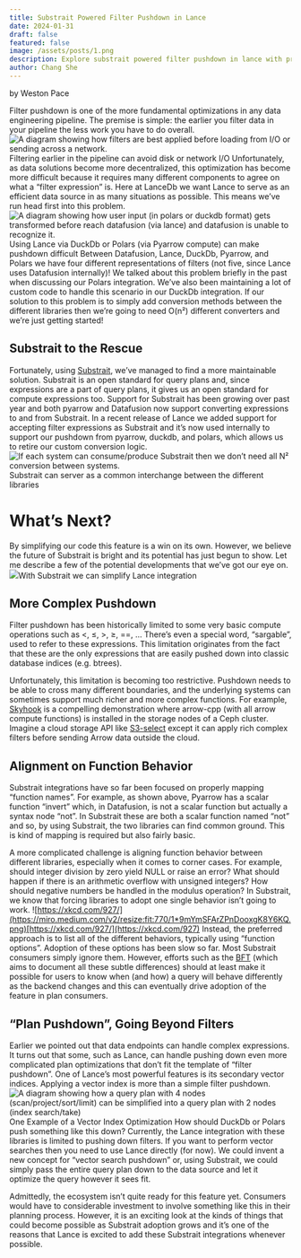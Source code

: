 ```yaml
---
title: Substrait Powered Filter Pushdown in Lance
date: 2024-01-31
draft: false
featured: false
image: /assets/posts/1.png
description: Explore substrait powered filter pushdown in lance with practical insights and expert guidance from the LanceDB team.
author: Chang She
---
```

by Weston Pace

Filter pushdown is one of the more fundamental optimizations in any data engineering pipeline. The premise is simple: the earlier you filter data in your pipeline the less work you have to do overall.
![A diagram showing how filters are best applied before loading from I/O or sending across a network.](https://miro.medium.com/v2/resize:fit:770/1*xR-_L5RYsY-Px_ONFditXQ.png)Filtering earlier in the pipeline can avoid disk or network I/O
Unfortunately, as data solutions become more decentralized, this optimization has become more difficult because it requires many different components to agree on what a “filter expression” is. Here at LanceDb we want Lance to serve as an efficient data source in as many situations as possible. This means we’ve run head first into this problem.
![A diagram showing how user input (in polars or duckdb format) gets transformed before reach datafusion (via lance) and datafusion is unable to recognize it.](https://miro.medium.com/v2/resize:fit:770/1*K0ocmQTdSz99VGIYqfu6Mg.png)Using Lance via DuckDb or Polars (via Pyarrow compute) can make pushdown difficult
Between Datafusion, Lance, DuckDb, Pyarrow, and Polars we have four different representations of filters (not five, since Lance uses Datafusion internally)! We talked about this problem briefly in the past when discussing our Polars integration. We’ve also been maintaining a lot of custom code to handle this scenario in our DuckDb integration. If our solution to this problem is to simply add conversion methods between the different libraries then we’re going to need O(n²) different converters and we’re just getting started!

## Substrait to the Rescue

Fortunately, using [Substrait](https://substrait.io/), we’ve managed to find a more maintainable solution. Substrait is an open standard for query plans and, since expressions are a part of query plans, it gives us an open standard for compute expressions too. Support for Substrait has been growing over past year and both pyarrow and Datafusion now support converting expressions to and from Substrait. In a recent release of Lance we added support for accepting filter expressions as Substrait and it’s now used internally to support our pushdown from pyarrow, duckdb, and polars, which allows us to retire our custom conversion logic.
![If each system can consume/produce Substrait then we don’t need all N² conversion between systems.](https://miro.medium.com/v2/resize:fit:770/1*HpT662Epn8FQ2K1VSzixXA.png)Substrait can server as a common interchange between the different libraries
# What’s Next?

By simplifying our code this feature is a win on its own. However, we believe the future of Substrait is bright and its potential has just begun to show. Let me describe a few of the potential developments that we’ve got our eye on.
![](https://miro.medium.com/v2/resize:fit:770/1*ldcaGpLJuG9qbsSICbe7sw.png)With Substrait we can simplify Lance integration
## More Complex Pushdown

Filter pushdown has been historically limited to some very basic compute operations such as <, ≤, >, ≥, ==, … There’s even a special word, “sargable”, used to refer to these expressions. This limitation originates from the fact that these are the only expressions that are easily pushed down into classic database indices (e.g. btrees).

Unfortunately, this limitation is becoming too restrictive. Pushdown needs to be able to cross many different boundaries, and the underlying systems can sometimes support much richer and more complex functions. For example, [Skyhook](https://arrow.apache.org/blog/2022/01/31/skyhook-bringing-computation-to-storage-with-apache-arrow/) is a compelling demonstration where arrow-cpp (with all arrow compute functions) is installed in the storage nodes of a Ceph cluster. Imagine a cloud storage API like [S3-select](https://docs.aws.amazon.com/AmazonS3/latest/userguide/selecting-content-from-objects.html) except it can apply rich complex filters before sending Arrow data outside the cloud.

## Alignment on Function Behavior

Substrait integrations have so far been focused on properly mapping “function names”. For example, as shown above, Pyarrow has a scalar function “invert” which, in Datafusion, is not a scalar function but actually a syntax node “not”. In Substrait these are both a scalar function named “not” and so, by using Substrait, the two libraries can find common ground. This is kind of mapping is required but also fairly basic.

A more complicated challenge is aligning function behavior between different libraries, especially when it comes to corner cases. For example, should integer division by zero yield NULL or raise an error? What should happen if there is an arithmetic overflow with unsigned integers? How should negative numbers be handled in the modulus operation? In Substrait, we know that forcing libraries to adopt one single behavior isn’t going to work.
![https://xkcd.com/927/](https://miro.medium.com/v2/resize:fit:770/1*9mYmSFArZPnDooxgK8Y6KQ.png)[https://xkcd.com/927/](https://xkcd.com/927)
Instead, the preferred approach is to list all of the different behaviors, typically using “function options”. Adoption of these options has been slow so far. Most Substrait consumers simply ignore them. However, efforts such as the [BFT](https://voltrondata.github.io/bft/index.html) (which aims to document all these subtle differences) should at least make it possible for users to know when (and how) a query will behave differently as the backend changes and this can eventually drive adoption of the feature in plan consumers.

## “Plan Pushdown”, Going Beyond Filters

Earlier we pointed out that data endpoints can handle complex expressions. It turns out that some, such as Lance, can handle pushing down even more complicated plan optimizations that don’t fit the template of “filter pushdown”. One of Lance’s most powerful features is its secondary vector indices. Applying a vector index is more than a simple filter pushdown.
![A diagram showing how a query plan with 4 nodes (scan/project/sort/limit) can be simplified into a query plan with 2 nodes (index search/take)](https://miro.medium.com/v2/resize:fit:770/1*lOvjAeLN6JUdTnhM8lMVLQ.png)One Example of a Vector Index Optimization
How should DuckDb or Polars push something like this down? Currently, the Lance integration with these libraries is limited to pushing down filters. If you want to perform vector searches then you need to use Lance directly (for now). We could invent a new concept for “vector search pushdown” or, using Substrait, we could simply pass the entire query plan down to the data source and let it optimize the query however it sees fit.

Admittedly, the ecosystem isn’t quite ready for this feature yet. Consumers would have to considerable investment to involve something like this in their planning process. However, it is an exciting look at the kinds of things that could become possible as Substrait adoption grows and it’s one of the reasons that Lance is excited to add these Substrait integrations whenever possible.
